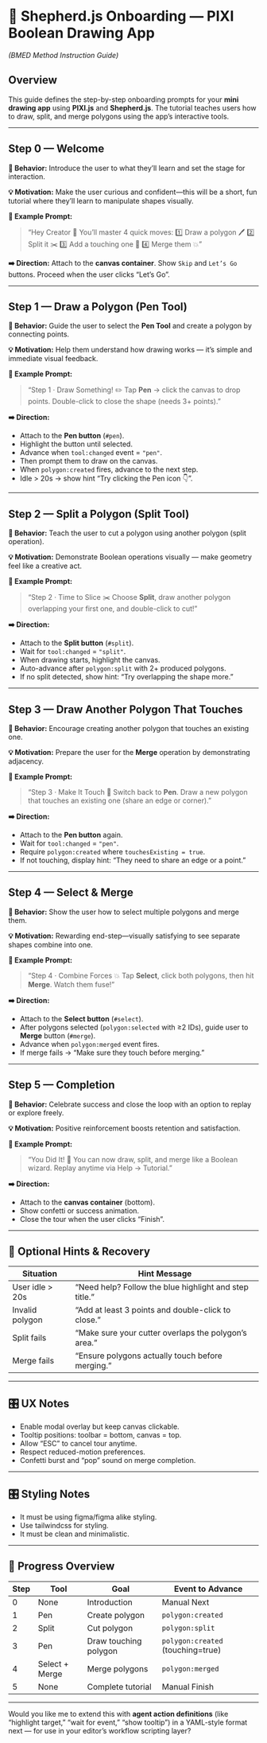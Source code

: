 # 🎨 Shepherd.js Onboarding — PIXI Boolean Drawing App

_(BMED Method Instruction Guide)_

## Overview

This guide defines the step-by-step onboarding prompts for your **mini drawing app** using **PIXI.js** and **Shepherd.js**.
The tutorial teaches users how to draw, split, and merge polygons using the app’s interactive tools.

---

## Step 0 — Welcome

**🧠 Behavior:**
Introduce the user to what they’ll learn and set the stage for interaction.

**💡 Motivation:**
Make the user curious and confident—this will be a short, fun tutorial where they’ll learn to manipulate shapes visually.

**🎨 Example Prompt:**

> “Hey Creator 👋
> You’ll master 4 quick moves:
> 1️⃣ Draw a polygon 🖊️
> 2️⃣ Split it ✂️
> 3️⃣ Add a touching one 🧩
> 4️⃣ Merge them 💥”

**➡️ Direction:**
Attach to the **canvas container**.
Show `Skip` and `Let’s Go` buttons.
Proceed when the user clicks “Let’s Go”.

---

## Step 1 — Draw a Polygon (Pen Tool)

**🧠 Behavior:**
Guide the user to select the **Pen Tool** and create a polygon by connecting points.

**💡 Motivation:**
Help them understand how drawing works — it’s simple and immediate visual feedback.

**🎨 Example Prompt:**

> “Step 1 · Draw Something! ✏️
> Tap **Pen** → click the canvas to drop points.
> Double-click to close the shape (needs 3+ points).”

**➡️ Direction:**

- Attach to the **Pen button** (`#pen`).
- Highlight the button until selected.
- Advance when `tool:changed` event = `"pen"`.
- Then prompt them to draw on the canvas.
- When `polygon:created` fires, advance to the next step.
- Idle > 20s → show hint “Try clicking the Pen icon 👇”.

---

## Step 2 — Split a Polygon (Split Tool)

**🧠 Behavior:**
Teach the user to cut a polygon using another polygon (split operation).

**💡 Motivation:**
Demonstrate Boolean operations visually — make geometry feel like a creative act.

**🎨 Example Prompt:**

> “Step 2 · Time to Slice ✂️
> Choose **Split**, draw another polygon overlapping your first one,
> and double-click to cut!”

**➡️ Direction:**

- Attach to the **Split button** (`#split`).
- Wait for `tool:changed` = `"split"`.
- When drawing starts, highlight the canvas.
- Auto-advance after `polygon:split` with 2+ produced polygons.
- If no split detected, show hint: “Try overlapping the shape more.”

---

## Step 3 — Draw Another Polygon That Touches

**🧠 Behavior:**
Encourage creating another polygon that touches an existing one.

**💡 Motivation:**
Prepare the user for the **Merge** operation by demonstrating adjacency.

**🎨 Example Prompt:**

> “Step 3 · Make It Touch 🤝
> Switch back to **Pen**.
> Draw a new polygon that touches an existing one (share an edge or corner).”

**➡️ Direction:**

- Attach to the **Pen button** again.
- Wait for `tool:changed` = `"pen"`.
- Require `polygon:created` where `touchesExisting = true`.
- If not touching, display hint: “They need to share an edge or a point.”

---

## Step 4 — Select & Merge

**🧠 Behavior:**
Show the user how to select multiple polygons and merge them.

**💡 Motivation:**
Rewarding end-step—visually satisfying to see separate shapes combine into one.

**🎨 Example Prompt:**

> “Step 4 · Combine Forces 💥
> Tap **Select**, click both polygons,
> then hit **Merge**. Watch them fuse!”

**➡️ Direction:**

- Attach to the **Select button** (`#select`).
- After polygons selected (`polygon:selected` with ≥2 IDs), guide user to **Merge** button (`#merge`).
- Advance when `polygon:merged` event fires.
- If merge fails → “Make sure they touch before merging.”

---

## Step 5 — Completion

**🧠 Behavior:**
Celebrate success and close the loop with an option to replay or explore freely.

**💡 Motivation:**
Positive reinforcement boosts retention and satisfaction.

**🎨 Example Prompt:**

> “You Did It! 🎉
> You can now draw, split, and merge like a Boolean wizard.
> Replay anytime via Help → Tutorial.”

**➡️ Direction:**

- Attach to the **canvas container** (bottom).
- Show confetti or success animation.
- Close the tour when the user clicks “Finish”.

---

## 💬 Optional Hints & Recovery

| Situation       | Hint Message                                           |
| --------------- | ------------------------------------------------------ |
| User idle > 20s | “Need help? Follow the blue highlight and step title.” |
| Invalid polygon | “Add at least 3 points and double-click to close.”     |
| Split fails     | “Make sure your cutter overlaps the polygon’s area.”   |
| Merge fails     | “Ensure polygons actually touch before merging.”       |

---

## 🎛️ UX Notes

- Enable modal overlay but keep canvas clickable.
- Tooltip positions: toolbar = bottom, canvas = top.
- Allow “ESC” to cancel tour anytime.
- Respect reduced-motion preferences.
- Confetti burst and “pop” sound on merge completion.

---

## 🎛️ Styling Notes

- It must be using figma/figma alike styling.
- Use tailwindcss for styling.
- It must be clean and minimalistic.

---

## 🔁 Progress Overview

| Step | Tool           | Goal                  | Event to Advance                  |
| ---- | -------------- | --------------------- | --------------------------------- |
| 0    | None           | Introduction          | Manual Next                       |
| 1    | Pen            | Create polygon        | `polygon:created`                 |
| 2    | Split          | Cut polygon           | `polygon:split`                   |
| 3    | Pen            | Draw touching polygon | `polygon:created` (touching=true) |
| 4    | Select + Merge | Merge polygons        | `polygon:merged`                  |
| 5    | None           | Complete tutorial     | Manual Finish                     |

---

Would you like me to extend this with **agent action definitions** (like “highlight target,” “wait for event,” “show tooltip”) in a YAML-style format next — for use in your editor’s workflow scripting layer?
